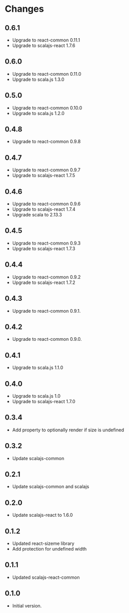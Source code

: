# Changes

## 0.6.1

* Upgrade to react-common 0.11.1
* Upgrade to scalajs-react 1.7.6

## 0.6.0

* Upgrade to react-common 0.11.0
* Upgrade to scala.js 1.3.0

## 0.5.0

* Upgrade to react-common 0.10.0
* Upgrade to scala.js 1.2.0

## 0.4.8

* Upgrade to react-common 0.9.8

## 0.4.7

* Upgrade to react-common 0.9.7
* Upgrade to scalajs-react 1.7.5

## 0.4.6

* Upgrade to react-common 0.9.6
* Upgrade to scalajs-react 1.7.4
* Upgrade scala to 2.13.3

## 0.4.5

* Upgrade to react-common 0.9.3
* Upgrade to scalajs-react 1.7.3

## 0.4.4

* Upgrade to react-common 0.9.2
* Upgrade to scalajs-react 1.7.2

## 0.4.3

* Upgrade to react-common 0.9.1.

## 0.4.2

* Upgrade to react-common 0.9.0.

## 0.4.1

* Upgrade to scala.js 1.1.0

## 0.4.0

* Upgrade to scala.js 1.0
* Upgrade to scalajs-react 1.7.0

## 0.3.4

* Add property to optionally render if size is undefined

## 0.3.2

* Update scalajs-common

## 0.2.1

* Update scalajs-common and scalajs

## 0.2.0

* Update scalajs-react to 1.6.0

## 0.1.2

* Updated react-sizeme library
* Add protection for undefined width

## 0.1.1

* Updated scalajs-react-common

## 0.1.0

* Initial version.
